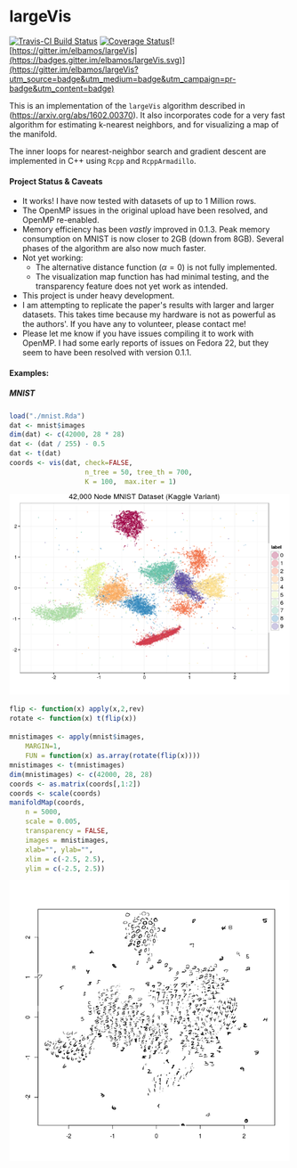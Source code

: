 largeVis
================

[![Travis-CI Build Status](https://travis-ci.org/elbamos/largeVis.svg?branch=master)](https://travis-ci.org/elbamos/largeVis) [![Coverage Status](https://img.shields.io/codecov/c/github/elbamos/largeVis/master.svg)](https://codecov.io/github/elbamos/largeVis?branch=master)[![https://gitter.im/elbamos/largeVis](https://badges.gitter.im/elbamos/largeVis.svg)](https://gitter.im/elbamos/largeVis?utm_source=badge&utm_medium=badge&utm_campaign=pr-badge&utm_content=badge)

This is an implementation of the `largeVis` algorithm described in (<https://arxiv.org/abs/1602.00370>). It also incorporates code for a very fast algorithm for estimating k-nearest neighbors, and for visualizing a map of the manifold.

The inner loops for nearest-neighbor search and gradient descent are implemented in C++ using `Rcpp` and `RcppArmadillo`.

#### Project Status & Caveats

-   It works! I have now tested with datasets of up to 1 Million rows.
-   The OpenMP issues in the original upload have been resolved, and OpenMP re-enabled.
-   Memory efficiency has been *vastly* improved in 0.1.3. Peak memory consumption on MNIST is now closer to 2GB (down from 8GB). Several phases of the algorithm are also now much faster.
-   Not yet working:
    -   The alternative distance function (*α* = 0) is not fully implemented.
    -   The visualization map function has had minimal testing, and the transparency feature does not yet work as intended.
-   This project is under heavy development.
-   I am attempting to replicate the paper's results with larger and larger datasets. This takes time because my hardware is not as powerful as the authors'. If you have any to volunteer, please contact me!
-   Please let me know if you have issues compiling it to work with OpenMP. I had some early reports of issues on Fedora 22, but they seem to have been resolved with version 0.1.1.

#### Examples:

##### MNIST

``` r
load("./mnist.Rda")
dat <- mnist$images
dim(dat) <- c(42000, 28 * 28)
dat <- (dat / 255) - 0.5
dat <- t(dat)
coords <- vis(dat, check=FALSE,
                   n_tree = 50, tree_th = 700,
                   K = 100,  max.iter = 1)
```

![](README_files/figure-markdown_github/drawmnist-1.png)

``` r
flip <- function(x) apply(x,2,rev)
rotate <- function(x) t(flip(x))

mnistimages <- apply(mnist$images,
    MARGIN=1,
    FUN = function(x) as.array(rotate(flip(x))))
mnistimages <- t(mnistimages)
dim(mnistimages) <- c(42000, 28, 28)
coords <- as.matrix(coords[,1:2])
coords <- scale(coords)
manifoldMap(coords,
    n = 5000,
    scale = 0.005,
    transparency = FALSE,
    images = mnistimages,
    xlab="", ylab="",
    xlim = c(-2.5, 2.5), 
    ylim = c(-2.5, 2.5))
```

![](README_files/figure-markdown_github/mnistvis-1.png)
